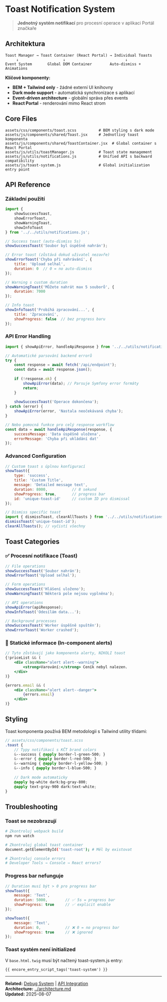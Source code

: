 # Toast Notification System

> **Jednotný systém notifikací** pro procesní operace v aplikaci Portál značkaře

## Architektura

```
Toast Manager → Toast Container (React Portal) → Individual Toasts
     ↓                    ↓                           ↓
Event System       Global DOM Container        Auto-dismiss + Animations
```

**Klíčové komponenty:**
- **BEM + Tailwind only** - žádné externí UI knihovny
- **Dark mode support** - automatická synchronizace s aplikací
- **Event-driven architecture** - globální správa přes events
- **React Portal** - renderování mimo React strom

## Core Files

```
assets/css/components/toast.scss          # BEM styling s dark mode
assets/js/components/shared/Toast.jsx     # Jednotlivý toast komponenta  
assets/js/components/shared/ToastContainer.jsx  # Global container s React Portal
assets/js/utils/toastManager.js           # Toast state management
assets/js/utils/notifications.js          # Unified API s backward compatibility
assets/js/toast-system.js                 # Global initialization entry point
```

## API Reference

### Základní použití

```javascript
import { 
    showSuccessToast, 
    showErrorToast, 
    showWarningToast, 
    showInfoToast 
} from '../../utils/notifications.js';

// Success toast (auto-dismiss 5s)
showSuccessToast('Soubor byl úspěšně nahrán');

// Error toast (zůstává dokud uživatel nezavře)
showErrorToast('Chyba při nahrávání', { 
    title: 'Upload selhal', 
    duration: 0  // 0 = no auto-dismiss
});

// Warning s custom duration
showWarningToast('Můžete nahrát max 5 souborů', { 
    duration: 7000 
});

// Info toast
showInfoToast('Probíhá zpracování...', {
    title: 'Zpracování',
    showProgress: false  // bez progress baru
});
```

### API Error Handling

```javascript
import { showApiError, handleApiResponse } from '../../utils/notifications.js';

// Automatické parsování backend errorů
try {
    const response = await fetch('/api/endpoint');
    const data = await response.json();
    
    if (!response.ok) {
        showApiError(data); // Parsuje Symfony error formáty
        return;
    }
    
    showSuccessToast('Operace dokončena');
} catch (error) {
    showApiError(error, 'Nastala neočekávaná chyba');
}

// Nebo pomocná funkce pro celý response workflow
const data = await handleApiResponse(response, {
    successMessage: 'Data úspěšně uložena',
    errorMessage: 'Chyba při ukládání dat'
});
```

### Advanced Configuration

```javascript
// Custom toast s úplnou konfigurací
showToast({
    type: 'success',
    title: 'Custom Title',
    message: 'Detailed message text',
    duration: 8000,           // 8 sekund
    showProgress: true,       // progress bar
    id: 'unique-toast-id'     // custom ID pro dismissal
});

// Dismiss specific toast
import { dismissToast, clearAllToasts } from '../../utils/notifications.js';
dismissToast('unique-toast-id');
clearAllToasts(); // vyčistí všechny
```

## Toast Categories

### ✅ Procesní notifikace (Toast)

```javascript
// File operations
showSuccessToast('Soubor nahrán');
showErrorToast('Upload selhal');

// Form operations
showSuccessToast('Hlášení uloženo');
showWarningToast('Některá pole nejsou vyplněna');

// API operations
showApiError(apiResponse);
showInfoToast('Odesílám data...');

// Background processes
showSuccessToast('Worker úspěšně spuštěn');
showErrorToast('Worker crashed');
```

### 🔕 Statické informace (In-component alerts)

```jsx
// Tyto zůstávají jako komponenta alerty, NIKOLI toast
{!priceList && (
    <div className="alert alert--warning">
        <strong>Varování:</strong> Ceník nebyl nalezen.
    </div>
)}

{errors.email && (
    <div className="alert alert--danger">
        {errors.email}
    </div>
)}
```

## Styling

Toast komponenta používá BEM metodologii s Tailwind utility třídami:

```scss
// assets/css/components/toast.scss
.toast {
    // Typy notifikací s KČT brand colors
    &--success { @apply border-l-green-500; }
    &--error { @apply border-l-red-500; }
    &--warning { @apply border-l-yellow-500; }
    &--info { @apply border-l-blue-500; }
    
    // Dark mode automaticky
    @apply bg-white dark:bg-gray-800;
    @apply text-gray-900 dark:text-white;
}
```

## Troubleshooting

### Toast se nezobrazují

```bash
# Zkontroluj webpack build
npm run watch

# Zkontroluj global toast container
document.getElementById('toast-root'); # Měl by existovat

# Zkontroluj console errors
# Developer Tools → Console → React errors?
```

### Progress bar nefunguje

```javascript
// Duration musí být > 0 pro progress bar
showToast({ 
    message: 'Text', 
    duration: 5000,        // ✅ 5s = progress bar
    showProgress: true     // ✅ explicit enable
});

showToast({ 
    message: 'Text', 
    duration: 0,           // ❌ 0 = no progress bar
    showProgress: true     // ❌ ignored
});
```

### Toast systém není initialized

V `base.html.twig` musí být načtený toast-system.js entry:
```twig
{{ encore_entry_script_tags('toast-system') }}
```

---

**Related:** [Debug System](development.md) | [API Integration](../api/portal-api.md)  
**Architecture:** [../architecture.md](../architecture.md)  
**Updated:** 2025-08-07
